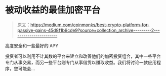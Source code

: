 # 被动收益的最佳加密平台

> 原文：<https://medium.com/coinmonks/best-crypto-platform-for-passive-gains-45d8f1b9cde9?source=collection_archive---------2----------------------->

高度安全和一些最好的 APY

投资者可以利用不计其数的平台来建立和改善他们的加密投资组合，其中一些平台专门从事交易，而另一些平台则专门从事借贷以赚取收益。我们将讨论一款应用程序，您可能会…